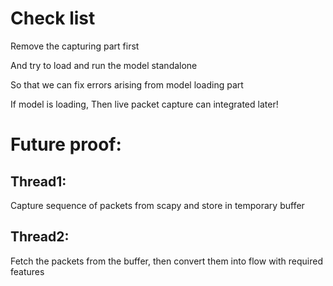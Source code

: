 # Check list

Remove the capturing part first

And try to load and run the model standalone

So that we can fix errors arising from model loading part

If model is loading, Then live packet capture can integrated later!

# Future proof:

## Thread1:
Capture sequence of packets from scapy and store in temporary buffer

## Thread2:
Fetch the packets from the buffer, then convert them into flow
with required features



